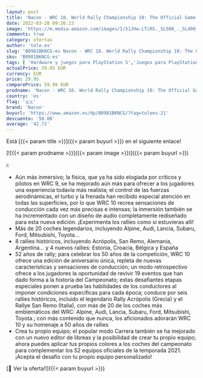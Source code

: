 ```yaml
---
layout: post
title: 'Nacon - WRC 10. World Rally Championship 10: The Official Game - Versión Española  PS5 '
date: 2022-03-28 09:26:23
image: 'https://m.media-amazon.com/images/I/51JHw-LTiRS._SL500_._SL400_.jpg'
comments: true
category: ofertas
author: 'tole.es'
slug: 'B0981BKNCG-es Nacon - WRC 10. World Rally Championship 10: The Official...'
sku: 'B0981BKNCG-es'
tags: [ 'Hardware y juegos para PlayStation 5','Juegos para PlayStation 5','Videojuegos','nacon','ps5', ]
actualPrice: 29.95 EUR
currency: EUR
price: 29.95
comparePrice: 59.99 EUR
prodname: 'Nacon - WRC 10. World Rally Championship 10: The Official Game - Versión Española  PS5 '
country: 'es'
flag: '🇪🇸'
brand: 'Nacon'
buyurl: 'https://www.amazon.es/dp/B0981BKNCG/?tag=tolees-21'
descuento: '50.08'
average: '42.72'
---
```


Está [{{< param title >}}]({{< param buyurl >}}) en el siguiente enlace!

[![{{< param prodname >}}]({{< param image >}})]({{< param buyurl >}})

ℹ️:

- Aún más inmersivo; la física, que ya ha sido elogiada por críticos y pilotos en WRC 9, se ha mejorado aún más para ofrecer a los jugadores una experiencia todavía más realista; el control de las fuerzas aerodinámicas, el turbo y la frenada han recibido especial atención en todas las superficies, por lo que WRC 10 recrea sensaciones de conducción cada vez más precisas e intensas; la inmersión también se ha incrementado con un diseño de audio completamente rediseñado para esta nueva edición. ¡Experimenta los rallies como si estuvieras allí!
- Más de 20 coches legendarios, incluyendo Alpine, Audi, Lancia, Subaru, Ford, Mitsubishi, Toyota…
- 8 rallies históricos, incluyendo Acrópolis, San Remo, Alemania, Argentina… y 4 nuevos rallies: Estonia, Croacia, Bélgica y España
- 52 años de rally; para celebrar los 50 años de la competición, WRC 10 ofrece una edición de aniversario única, repleta de nuevas características y sensaciones de conducción; un modo retrospectivo ofrece a los jugadores la oportunidad de revivir 19 eventos que han dado forma a la historia del Campeonato; estas desafiantes etapas especiales ponen a prueba las habilidades de los conductores al imponer condiciones específicas para cada época; conduce por seis rallies históricos, incluido el legendario Rally Acrópolis (Grecia) y el Rallye San Remo (Italia), con más de 20 de los coches más emblemáticos del WRC: Alpine, Audi, Lancia, Subaru, Ford, Mitsubishi, Toyota.; con más contenido que nunca, los aficionados adorarán WRC 10 y su homenaje a 50 años de rallies
- Crea tu propio equipo; el popular modo Carrera también se ha mejorado con un nuevo editor de libreas y la posibilidad de crear tu propio equipo; ahora puedes aplicar tus propios colores a los coches del campeonato para complementar los 52 equipos oficiales de la temporada 2021. ¡Acepta el desafío con tu propio equipo personalizado!

[🛒 Ver la oferta!!]({{< param buyurl >}})
